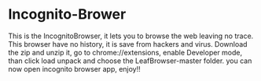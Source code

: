 # Incognito-Brower
This is the IncognitoBrowser, it lets you to browse the web leaving no trace. This browser have no history, it is save from hackers and virus.
Download the zip and unzip it, go to chrome://extensions, enable Developer mode, than click load unpack and choose the LeafBrowser-master folder.
you can now open incognito browser app, enjoy!!
